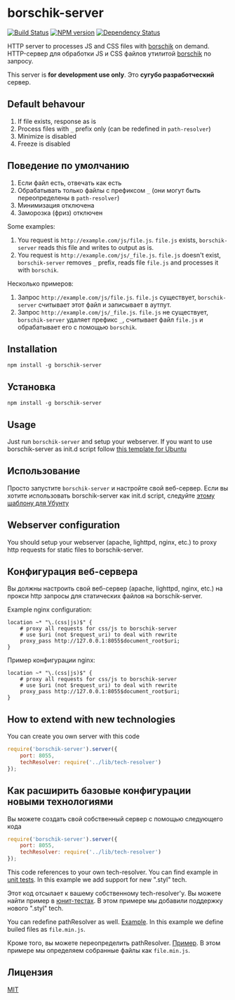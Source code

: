 # borschik-server
[![Build Status](https://travis-ci.org/bem/borschik-server.png?branch=master)](https://travis-ci.org/bem/borschik-server)
[![NPM version](https://badge.fury.io/js/borschik-server.png)](http://badge.fury.io/js/borschik-server)
[![Dependency Status](https://david-dm.org/bem/borschik-server.png)](https://david-dm.org/bem/borschik-server)

HTTP server to processes JS and CSS files with [borschik](https://github.com/bem/borschik) on demand.
HTTP-сервер для обработки JS и CSS файлов утилитой [borschik](https://github.com/bem/borschik) по запросу.

This server is **for development use only**.
Это **сугубо разработческий** сервер.

## Default behavour
1. If file exists, response as is
2. Process files with `_` prefix only (can be redefined in `path-resolver`)
3. Minimize is disabled
4. Freeze is disabled

## Поведение по умолчанию
1. Если файл есть, отвечать как есть
2. Обрабатывать только файлы с префиксом `_` (они могут быть переопределены в `path-resolver`)
3. Минимизация отключена
4. Заморозка (фриз) отключен

Some examples:
 1. You request is `http://example.com/js/file.js`. `file.js` exists, `borschik-server` reads this file
and writes to output as is.
 2. You request is `http://example.com/js/_file.js`. `file.js` doesn't exist, `borschik-server` removes `_` prefix,
reads file `file.js` and processes it with `borschik`.

Несколько примеров:
 1. Запрос `http://example.com/js/file.js`. `file.js` существует, `borschik-server` считывает этот файл 
и записывает в аутпут.
 2. Запрос `http://example.com/js/_file.js`. `file.js` не существует, `borschik-server` удаляет префикс `_`,
считывает файл `file.js` и обрабатывает его с помощью `borschik`.

## Installation
```
npm install -g borschik-server 
```

## Установка
```
npm install -g borschik-server 
```

## Usage
Just run `borschik-server` and setup your webserver. If you want to use borschik-server as init.d script
follow [this template for Ubuntu](https://gist.github.com/peterhost/715255)

## Использование
Просто запустите `borschik-server` и настройте свой веб-сервер. Если вы хотите использовать borschik-server как 
init.d script, следуйте [этому шаблону для Убунту](https://gist.github.com/peterhost/715255)

## Webserver configuration
You should setup your webserver (apache, lighttpd, nginx, etc.) to proxy http requests for static 
files to borschik-server.

## Конфигурация веб-сервера
Вы должны настроить свой веб-сервер (apache, lighttpd, nginx, etc.) на прокси http запросы для статических файлов на 
borschik-server.

Example nginx configuration:
```
location ~* "\.(css|js)$" {
    # proxy all requests for css/js to borschik-server
    # use $uri (not $request_uri) to deal with rewrite
    proxy_pass http://127.0.0.1:8055$document_root$uri;
}
```
Пример конфигурации nginx:
```
location ~* "\.(css|js)$" {
    # proxy all requests for css/js to borschik-server
    # use $uri (not $request_uri) to deal with rewrite
    proxy_pass http://127.0.0.1:8055$document_root$uri;
}
```


## How to extend with new technologies
You can create you own server with this code
```js
require('borschik-server').server({
    port: 8055,
    techResolver: require('../lib/tech-resolver')
});
```
## Как расширить базовые конфигурации новыми технологиями
Вы можете создать свой собственный сервер с помощью следующего кода
```js
require('borschik-server').server({
    port: 8055,
    techResolver: require('../lib/tech-resolver')
});
```

This code references to your own tech-resolver.
You can find example in [unit tests](./test/mock/custom-tech-resolver.js). In this example we add support 
for new ".styl" tech.

Этот код отсылает к вашему собственному tech-resolver'у.
Вы можете найти пример в [юнит-тестах](./test/mock/custom-tech-resolver.js). В этом примере мы добавили поддержку 
нового ".styl" tech.

You can redefine pathResolver as well. [Example](./test/mock/custom-path-resolver.js). In this example we 
define builed files as `file.min.js`.

Кроме того, вы можете переопределить pathResolver. [Пример](./test/mock/custom-path-resolver.js). В этом примере мы 
определяем собранные файлы как `file.min.js`.

## Лицензия
[MIT](/MIT-LICENSE.txt)
